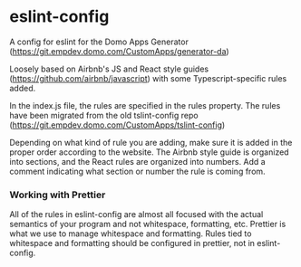 # eslint-config

A config for eslint for the Domo Apps Generator (https://git.empdev.domo.com/CustomApps/generator-da)

Loosely based on Airbnb's JS and React style guides (https://github.com/airbnb/javascript) with some Typescript-specific rules added.

In the index.js file, the rules are specified in the rules property. The rules have been migrated from the old tslint-config repo (https://git.empdev.domo.com/CustomApps/tslint-config)

Depending on what kind of rule you are adding, make sure it is added in the proper order according to the website. The Airbnb style guide is organized into sections, and the React rules are organized into numbers. Add a comment indicating what section or number the rule is coming from.

### Working with Prettier
All of the rules in eslint-config are almost all focused with the actual semantics of your program and not whitespace, formatting, etc. Prettier is what we use to manage whitespace and formatting. Rules tied to whitespace and formatting should be configured in prettier, not in eslint-config.
